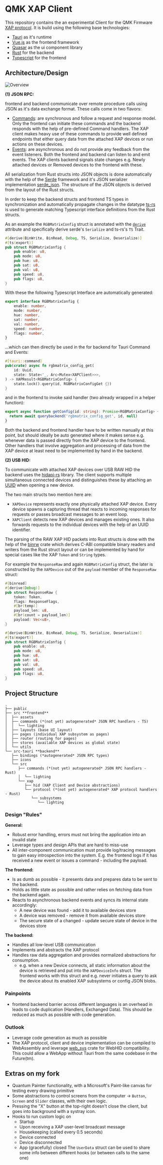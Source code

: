 # QMK XAP Client

This repository contains the an experimental Client for the QMK Firmware [XAP protocol](https://github.com/qmk/qmk_firmware/pull/13733). It is build using the following base technologies:

-   [Tauri](https://tauri.app/) as it's runtime
-   [Vue.js](https://vuejs.org/) as the frontend framework
-   [Quasar](https://quasar.dev/) as the ui component library
-   [Rust](https://www.rust-lang.org/) for the backend
-   [Typescript](https://www.typescriptlang.org/) for the frontend

## Architecture/Design

![Overview](docs/architecture.png)

**(1) JSON RPC:**

frontend and backend communicate over remote procedure calls using JSON as it's data exchange format. These calls come in two flavors:

-   [Commands](https://tauri.app/v1/guides/features/command/): are synchronous and follow a request and response model. Only the frontend can initiate these commands and the backend responds with the help of pre-defined Command handlers. The XAP client makes heavy use of these commands to provide well defined endpoints that either query data from the attached XAP devices or run actions on these devices.
-   [Events](https://tauri.app/v1/guides/features/events/): are asynchronous and do not provide any feedback from the event listeners. Both the frontend and backend can listen to and emit events. The XAP clients backend signals state changes e.g. Newly attached devices or Removed devices to the frontend with these.

All serialization from Rust structs into JSON objects is done automatically with the help of the [Serde](https://serde.rs/) framework and it's JSON serializer implementation [serde_json](https://github.com/serde-rs/json). The structure of the JSON objects is derived from the layout of the Rust structs.

In order to keep the backend structs and frontend TS types in synchronization and automatically propagate changes in the datatype [ts-rs](https://github.com/Aleph-Alpha/ts-rs) is used to generate matching Typescript interface definitions from the Rust structs.

As an example the `RGBMatrixConfig` struct is annotated with the [`derive`](https://doc.rust-lang.org/book/appendix-03-derivable-traits.html) attribute and specifically derive serde's `Serialize` and ts-rs's `TS` Trait.

```Rust
#[derive(BinWrite, BinRead, Debug, TS, Serialize, Deserialize)]
#[ts(export)]
pub struct RGBMatrixConfig {
    pub enable: u8,
    pub mode: u8,
    pub hue: u8,
    pub sat: u8,
    pub val: u8,
    pub speed: u8,
    pub flags: u8,
}
```

With these the following Typescript Interface are automatically generated:

```Typescript
export interface RGBMatrixConfig {
    enable: number,
    mode: number,
    hue: number,
    sat: number,
    val: number,
    speed: number,
    flags: number,
}
```

...which can then directly be used in the for backend for Tauri Command and Events:

```Rust
#[tauri::command]
pub(crate) async fn rgbmatrix_config_get(
    id: Uuid,
    state: State<'_, Arc<Mutex<XAPClient>>>,
) -> XAPResult<RGBMatrixConfig> {
    state.lock().query(id, RGBMatrixConfigGet {})
}
```

and in the frontend to invoke said handler (two already wrapped in a helper function):

```Typescript
export async function getConfig(id: string): Promise<RGBMatrixConfig> {
  return await querybackend('rgbmatrix_config_get', id, null)
}
```

Both the backend and frontend handler have to be written manually at this point, but should ideally be auto generated where it makes sense e.g. whenever data is passed directly from the XAP device to the frontend. Other handlers that involve aggregation and processing of data from the XAP device at least need to be implemented by hand in the backend.

**(2) USB HID:**

To communicate with attached XAP devices over USB RAW HID the backend uses the [hidapi-rs](https://github.com/ruabmbua/hidapi-rs) library. The client supports multiple simultaneous connected devices and distinguishes these by attaching an [UUID](https://en.wikipedia.org/wiki/Universally_unique_identifier) when opening a new device.

The two main structs two mention here are:

-   `XAPDevice` represents exactly one physically attached XAP device. Every device spawns a capturing thread that reacts to incoming responses for requests or passes broadcast messages to an event loop.
-   `XAPClient` detects new XAP devices and manages existing ones. It also forwards requests to the individual devices with the help of an UUID identifier.

The parsing of the RAW XAP HID packets into Rust structs is done with the help of the [binrw](https://binrw.rs/) crate which derives C-ABI compatible binary readers and writers from the Rust struct layout or can be implemented by hand for special cases like the XAP `Token` and `String` types.

For example the `ResponseRaw` and again `RGBMatrixConfig` struct, the later is constructed by the `XAPDevice` out of the `payload` member of the `ResponseRaw` struct:

```Rust
#[binread]
#[derive(Debug)]
pub struct ResponseRaw {
    token: Token,
    flags: ResponseFlags,
    #[br(temp)]
    payload_len: u8,
    #[br(count = payload_len)]
    payload: Vec<u8>,
}

#[derive(BinWrite, BinRead, Debug, TS, Serialize, Deserialize)]
#[ts(export)]
pub struct RGBMatrixConfig {
    pub enable: u8,
    pub mode: u8,
    pub hue: u8,
    pub sat: u8,
    pub val: u8,
    pub speed: u8,
    pub flags: u8,
}
```

## Project Structure

```
.
├── public
├── src **frontend**
│  ├── assets
│  ├── commands (*(not yet) autogenerated* JSON RPC handlers - TS)
│  │  └── lighting
│  ├── layouts (base UI layout)
│  ├── pages (individual XAP subsystem as pages)
│  ├── router (routing for pages)
│  ├── stores (available XAP devices as global state)
│  └── utils
└── src-tauri **backend**
   ├── bindings (*autogenerated* JSON RPC types)
   ├── icons
   └── src
      ├── commands (*(not yet) autogenerated* JSON RPC handlers - Rust)
      │  └── lighting
      └── xap
         ├── hid (XAP Client and Device abstractions)
         └── protocol (*(not yet) autogenerated* XAP protocol handlers - Rust)
            └── subsystems
               └── lighting
```

### Design "Rules"

**General:**

-   Robust error handling, errors must not bring the application into an invalid state
-   Leverage types and design APIs that are hard to miss-use
-   All inter-component communication must provide log/tracing messages to gain easy introspection into the system. E.g. the frontend logs if it has received a new event or issues a command - including the payload.

**The frontend:**

-   Is as dumb as possible - it presents data and prepares data to be sent to the backend.
-   Holds as little state as possible and rather relies on fetching data from the backend again.
-   Reacts to asynchronous backend events and syncs its internal state accordingly:
    -   A new device was found - add it to available devices store
    -   A device was removed - remove it from available devices store
    -   The secure state of a changed - update secure state of device in the devices store

**The backend:**

-   Handles all low-level USB communication
-   Implements and abstracts the XAP protocol
-   Handles raw data aggregation and provides normalized abstractions for consumption.
    -   e.g. when a new Device connects, all static information about the device is retrieved and put into the `XAPDeviceInfo` struct. The frontend works with this struct and e.g. never initiates a query to ask the device about its enabled XAP subsystems or config JSON blobs.

### Painpoints

-   frontend backend barrier across different languages is an overhead in leads to code duplication (Handlers, Exchanged Data). This should be reduced as much as possible with code generation.

### Outlook

-   Leverage code generation as much as possible
-   The XAP protocol, client and device implementation can be compiled to WebAssembly and leverage [web_sys](`https://docs.rs/web-sys/latest/web_sys/struct.Usb.html`) crate for WebHID compatibility. This could allow a WebApp without Tauri from the same codebase in the Future(tm).

## Extras on my fork

- Quantum Painter functionality, with a Microsoft's Paint-like canvas for testing every drawing primitive
- Some abstractions to control screens from the computer -> `Button`, `Screen` and `Slider` classes, with their own logic.
- Pressing the "X" button at the top-right doesn't close the client, but goes into background with a systray icon.
- Hooks to run custom logic on
    - Startup
    - Upon receiving a XAP user-level broadcast message
    - Housekeeping (called every 0.5 seconds)
    - Device connected
    - Device disconnected
    - App (gracefully) closed
The `UserData` struct can be used to share some info between different hooks (or between calls to the same one)
